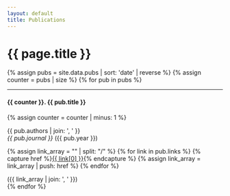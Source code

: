 ```yaml
---
layout: default
title: Publications
---
```


# {{ page.title }}
<!-- <hr class="section-heading-spacer"> -->
<!-- <div class="lead"> -->
<!-- Below is a list of publications related to the BrainIAK project. Please <a href="mailto:brainiak@googlegroups.com">email</a> us if you feel your work should be listed. -->
<!-- </div> -->
{% assign pubs = site.data.pubs | sort: 'date' | reverse %}
{% assign counter = pubs | size %}
{% for pub in pubs %}
<div class="row">
<div class="col-xl-12">
   <hr class="section-heading-spacer">
   <div class="clearfix"></div>

   <h4 class="section-heading">{{ counter }}. {{ pub.title }}</h4>
   {% assign counter = counter | minus: 1 %}

   {{ pub.authors | join: ', ' }}<br>
   <i>{{ pub.journal }}</i> ({{ pub.year }})

   {% assign link_array = "" | split: "/" %}
   {% for link in pub.links %}
      {% capture href %}<a href="{{ link[1] }}">{{ link[0] }}</a>{% endcapture %}
      {% assign link_array = link_array | push: href %}
   {% endfor %}
   <div>
      ({{ link_array | join: ', ' }})
   </div>
</div>
</div>
{% endfor %}
